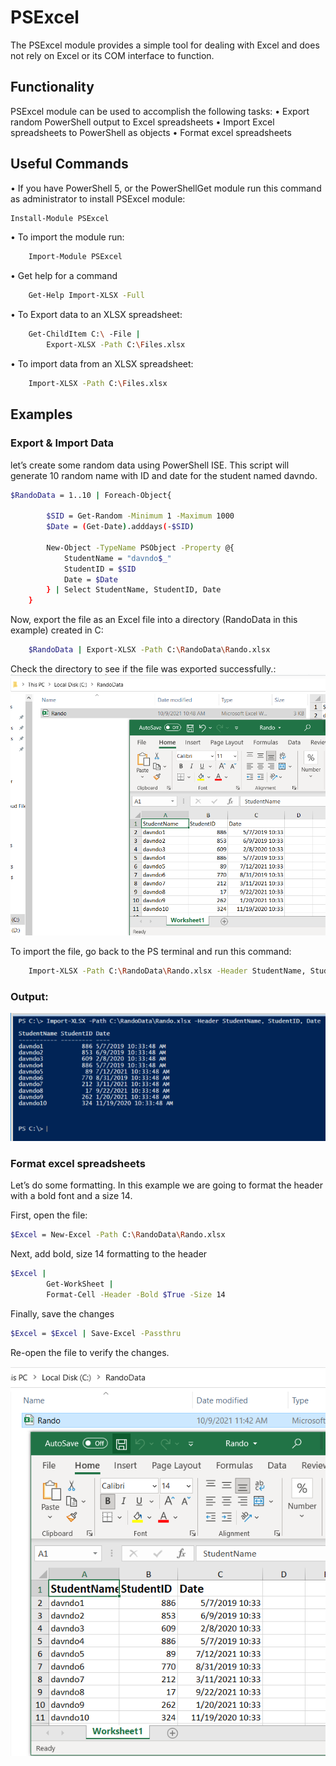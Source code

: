 # PSExcel
The PSExcel module provides a simple tool for dealing with Excel and does not rely on Excel or its COM interface to function.

## Functionality
PSExcel module can be used to accomplish the following tasks:
•	Export random PowerShell output to Excel spreadsheets
•	Import Excel spreadsheets to PowerShell as objects
•	Format excel spreadsheets

## Useful Commands
• If you have PowerShell 5, or the PowerShellGet module run this command as administrator to install PSExcel module:
```bash
Install-Module PSExcel
```
• To import the module run:
```bash
    Import-Module PSExcel 
```
• Get help for a command
```bash
    Get-Help Import-XLSX -Full
```
• To Export data to an XLSX spreadsheet:
```bash
    Get-ChildItem C:\ -File |
        Export-XLSX -Path C:\Files.xlsx
```
• To import data from an XLSX spreadsheet:
```bash
    Import-XLSX -Path C:\Files.xlsx
```
## Examples
### Export & Import Data
let’s create some random data using PowerShell ISE. This script will generate 10 random name with ID and date for the student named davndo.
```bash
$RandoData = 1..10 | Foreach-Object{

        $SID = Get-Random -Minimum 1 -Maximum 1000
        $Date = (Get-Date).adddays(-$SID)

        New-Object -TypeName PSObject -Property @{
            StudentName = "davndo$_"
            StudentID = $SID
            Date = $Date
        } | Select StudentName, StudentID, Date
    }
```
Now, export the file as an Excel file into a directory (RandoData in this example) created in C:
```bash
    $RandoData | Export-XLSX -Path C:\RandoData\Rando.xlsx
```
Check the directory to see if the file was exported successfully.:
![](2021-10-09-11-27-43.png)

To import the file, go back to the PS terminal and run this command:
```bash
    Import-XLSX -Path C:\RandoData\Rando.xlsx -Header StudentName, StudentID, Date
```
### Output:
![](2021-10-09-11-33-51.png)

### Format excel spreadsheets
Let’s do some formatting. In this example we are going to format the header with a bold font and a size 14.

First, open the file:
```bash
$Excel = New-Excel -Path C:\RandoData\Rando.xlsx
```
Next, add bold, size 14 formatting to the header
```bash
$Excel |
        Get-WorkSheet |
        Format-Cell -Header -Bold $True -Size 14
```
Finally, save the changes
```bash
$Excel = $Excel | Save-Excel -Passthru
```
Re-open the file to verify the changes.

![](2021-10-09-11-47-25.png)


